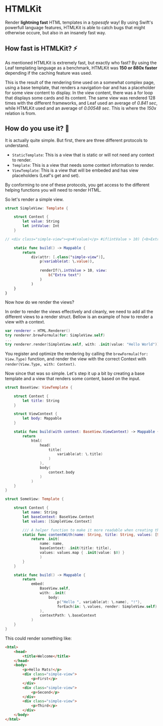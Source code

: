 # HTMLKit

Render **lightning fast** HTML templates in a *typesafe* way!
By using Swift's powerfull language features, HTMLKit is able to catch bugs that might otherwise occure, but also in an insanely fast way.

## How fast is HTMLKit? ⚡

As mentioned HTMLKit is extremely fast, but exactly who fast?
By using the Leaf templating language as a benchmark, HTMLKit was **150 or 880x faster** depending if the caching feature was used.

This is the result of the rendering time used on a somewhat complex page, using a base template, that renders a navigation-bar and has a placeholder for some view content to display. In the view content, there was a for loop that displays some cards and its content.
The same view was rendered 128 times with the different frameworks, and Leaf used an average of *0.841 sec*, while HTMLKit used and an average of *0.00548 sec*. This is where the *150x* relation is from.

## How do you use it? 🔧

It is actually quite simple. But first, there are three different protocols to understand.

- `StaticTemplate`: This is a view that is static or will not need any context to render.
- `Template`: This is a view that needs some context information to render.
-  `ViewTemplate`: This is a view that will be embeded and has view placeholders (Leaf's get and set).

By conforming to one of these protocols, you get access to the different helping functions you will need to render HTML.

So let's render a simple view.
```swift
struct SimpleView: Template {

    struct Context {
        let value: String
        let intValue: Int
    }

// <div class="simple-view"><p>#(value)</p> #if(intValue > 10) {<b>Extra text</b>}</div>

    static func build() -> Mappable {
        return
            div(attr: [.class("simple-view")], 
                p(variable(at: \.value)),
                
                renderIf(\.intValue > 10, view: 
                    b("Extra text")
                )
            )
    }
}
```
Now how do we render the views?

In order to render the views effectively and cleanly, we need to add all the different views to a render struct. 
Bellow is an example of how to render a view with a context.
```swift
var renderer = HTML.Renderer()
try renderer.brewFormula(for: SimpleView.self)
...
try renderer.render(SimpleView.self, with: .init(value: "Hello World"))
```
You register and optimize the rendering by calling the `brewFormula(for: View.Type)` function, and render the view with the correct Context with `render(View.Type, with: Context)`.

Now since that was so simple. Let's step it up a bit by creating a base template and a view that renders some content, based on the input.

```swift
struct BaseView: ViewTemplate {

    struct Context {
        let title: String
    }

    struct ViewContext {
        let body: Mappable
    }

    static func build(with context: BaseView.ViewContext) -> Mappable {
        return
            html(
                head(
                    title(
                        variable(at: \.title)
                    )
                ),
                body(
                    context.body
                )
            )
    }
}

struct SomeView: Template {

    struct Context {
        let name: String
        let baseContext: BaseView.Context
        let values: [SimpleView.Context]

        /// A helper function to make it more readable when creating the context
        static func contentWith(name: String, title: String, values: [String]) -> Context {
            return .init(
                name: name, 
                baseContext: .init(title: title), 
                values: values.map { .init(value: $0) }
                )
        }
    }

    static func build() -> Mappable {
        return
            embed(
                BaseView.self,
                with: .init(
                    body: 
                        p("Hello ", variable(at: \.name), "!"),
                        forEach(in: \.values, render: SimpleView.self)
                ),
                contextPath: \.baseContext
            )
    }
}
```
This could render something like:
```html
<html>
    <head>
        <title>Welcome</title>
    </head>
    <body>
        <p>Hello Mats!</p>
        <div class="simple-view">
            <p>First</p>
        </div>
        <div class="simple-view">
            <p>Second</p>
        </div>
        <div class="simple-view">
            <p>Third</p>
        </div>
    </body>
</html>
```
